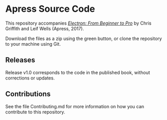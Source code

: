 # Apress Source Code

This repository accompanies [*Electron: From Beginner to Pro*](http://www.apress.com/9781484228258) by Chris Griffith and Leif Wells (Apress, 2017).

[comment]: #cover


Download the files as a zip using the green button, or clone the repository to your machine using Git.

## Releases

Release v1.0 corresponds to the code in the published book, without corrections or updates.

## Contributions

See the file Contributing.md for more information on how you can contribute to this repository.
